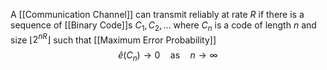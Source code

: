 A [[Communication Channel]] can transmit reliably at rate $R$ if 
there is a sequence of [[Binary Code]]s $C_{1},C_{2},\dots$ 
where $C_{n}$ is a code of length $n$ and size $\lfloor 2^{nR} \rfloor$ 
such that [[Maximum Error Probability]]
$$
\hat{e}(C_{n})\to 0 \quad %quad
\text{as}\quad %quad
 n\to \infty
$$
